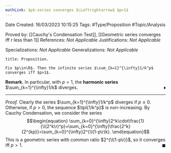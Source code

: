 ```yaml
---
mathLink: $p$-series converges $\Leftrightarrow$ $p>1$
---
```


<div class="topSpace"></div>

Date Created: 16/03/2023 10:15:25
Tags: #Type/Proposition #Topic/Analysis

Proved by: [[Cauchy's Condensation Test]], [[Geometric series converges iff r less than 1]]
References: _Not Applicable_
Justifications: _Not Applicable_

Specializations: _Not Applicable_
Generalizations: _Not Applicable_

``` ad-Proposition
title: Proposition.

Fix $p\in\R$. Then the infinite series $\sum_{k=1}^{\infty}1/k^p$ converges iff $p>1$.

```

**Remark.** In particular, with $p=1$, the **harmonic series** $\sum_{k=1}^{\infty}1/k$ diverges.<span style="float:right;">$\blacklozenge$</span>

---

<i>Proof.</i> Clearly the series $\sum_{k=1}^{\infty}1/k^p$ diverges if $p\leq0$. Otherwise, if $p>0$, the sequence $\tpl{1/k^p}$ is non-increasing. By Cauchy Condensation, we consider the series
$$\begin{equation}
    \sum_{k=0}^{\infty}2^k\cdot\frac{1}{\l(2^k\r)^p}=\sum_{k=0}^{\infty}\frac{2^k}{2^{kp}}=\sum_{k=0}^{\infty}2^{\l(1-p\r)k}.
\end{equation}$$
This is a geometric series with common ratio $2^{\l(1-p\r)}$, so it converges iff $p>1$.<span style="float:right;">$\blacksquare$</span>

